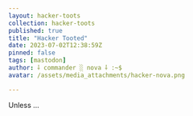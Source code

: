 ```yaml
---
layout: hacker-toots
collection: hacker-toots
published: true
title: "Hacker Tooted"
date: 2023-07-02T12:38:59Z
pinned: false
tags: [mastodon]
author: ⸸ commander ░ nova ⸸ :~$
avatar: /assets/media_attachments/hacker-nova.png

---
```


<p>Unless ...</p>


